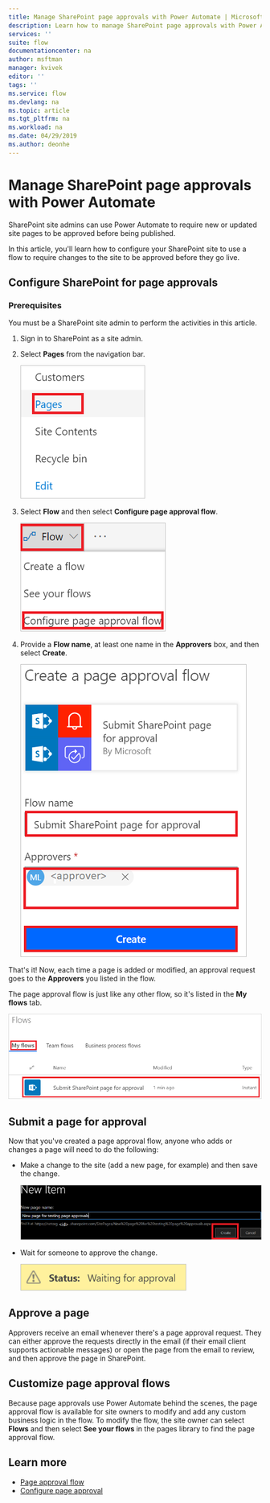```yaml
---
title: Manage SharePoint page approvals with Power Automate | Microsoft Docs
description: Learn how to manage SharePoint page approvals with Power Automate..
services: ''
suite: flow
documentationcenter: na
author: msftman
manager: kvivek
editor: ''
tags: ''
ms.service: flow
ms.devlang: na
ms.topic: article
ms.tgt_pltfrm: na
ms.workload: na
ms.date: 04/29/2019
ms.author: deonhe
---
```


# Manage SharePoint page approvals with Power Automate


SharePoint site admins can use Power Automate to require new or updated site pages to be approved before being published.

In this article, you'll learn how to configure your SharePoint site to use a flow to require changes to the site to be approved before they go live.

## Configure SharePoint for page approvals

### Prerequisites 

You must be a SharePoint site admin to perform the activities in this article.

1. Sign in to SharePoint as a site admin.
1. Select **Pages** from the navigation bar.

    ![Select page approval flow](media/customize-sharepoint-page-approvals/pages.png)

1. Select **Flow** and then select **Configure page approval flow**.
    
    ![Select page approval flow](media/customize-sharepoint-page-approvals/select-page-approval-flow.png)

1. Provide a **Flow name**, at least one name in the  **Approvers** box, and then select **Create**.
    
    ![Select page approval flow](media/customize-sharepoint-page-approvals/flow-name-approvers-create.png)

That's it! Now, each time a page is added or modified, an approval request goes to the **Approvers** you listed in the flow.

The page approval flow is just like any other flow, so it's listed in the **My flows** tab.

![Select page approval flow](media/customize-sharepoint-page-approvals/page-approval-flow-success.png)

## Submit a page for approval

Now that you've created a page approval flow, anyone who adds or changes a page will need to do the following:

 - Make a change to the site (add a new page, for example) and then save the change.

     ![Submit page for approval](media/customize-sharepoint-page-approvals/create-new-page.png)
     
 - Wait for someone to approve the change.
    
    ![Submit page for approval](media/customize-sharepoint-page-approvals/wait-for-approval.png)
    
## Approve a page

Approvers receive an email whenever there's a page approval request. They can either approve the requests directly in the email (if their email client supports actionable messages) or open the page from the email to review, and then approve the page in SharePoint.

## Customize page approval flows

Because page approvals use Power Automate behind the scenes, the page approval flow is available for site owners to modify and add any custom business logic in the flow. To modify the flow, the site owner can select **Flows** and then select **See your flows** in the pages library to find the page approval flow.

## Learn more

- [Page approval flow](https://support.office.com/article/page-approval-flow-a8b2e689-d4a1-4639-8028-333c0ece30d9)
- [Configure page approval](https://support.office.com/article/configure-page-approval-14ce6976-a0a7-427b-b4ab-d28d344a5222)
